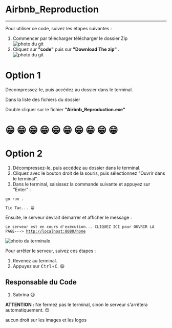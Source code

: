 # Airbnb_Reproduction
----
<p>Pour utiliser ce code, suivez les étapes suivantes :</p>
<ol>
<li>Commencer par télécharger télécharger le dossier Zip</li>
<img src="https://github.com/Esabrina77/Airbnb_Reproduction/assets/146923436/79b6ea31-57e6-4031-9013-e0bd16b57c81" alt="photo du git">
  <li>Cliquez sur  <strong>"code" </strong>  puis sur    <strong>"Download The zip" </strong> .</li>

<img src="https://github.com/Esabrina77/Airbnb_Reproduction/assets/146923436/d3fe1961-8fca-496e-86c7-738e75a63ce4" alt="photo du git">
</ol>


<h1>Option 1</h1>
<p>Décompressez-le, puis accédez au dossier dans le terminal.</p>
<p>Dans la liste des fichiers du dossier</p>
<p>Double cliquer sur le fichier <strong>"Airbnb_Reproduction.exe"</strong>  </p>
<h1>&#128513; &#128513; &#128513; &#128513; &#128513; &#128513; &#128513; &#128513; &#128513; &#128513;</h1>

<h1>Option 2</h1>
<ol>
<li>Décompressez-le, puis accédez au dossier dans le terminal.</li>
  <li>Cliquez avec le bouton droit de la souris, puis sélectionnez "Ouvrir dans le terminal".</li>
  <li>Dans le terminal, saisissez la commande suivante et appuyez sur "Enter" :</li>
</ol>
<pre><code>go run . </code></pre>
<pre><code>Tic Tac... &#128513;</code></pre>
<p>Ensuite, le serveur devrait démarrer et afficher le message : </p>
<pre><code>Le serveur est en cours d'exécution... CLIQUEZ ICI pour OUVRIR LA PAGE---> <a href="http://localhost:8080/home">http://localhost:8080/home</a></code></pre>
<img src="https://github.com/Mirkium/Immersion-2-PROJET-BLOG/assets/146923436/e92a4f29-f6dd-4170-8ae4-c2e1c7aa1530" alt="photo du terminale">
<p>Pour arrêter le serveur, suivez ces étapes :</p>

<ol>
  <li>Revenez au terminal.</li>
  <li>Appuyez sur <kbd>Ctrl</kbd>+<kbd>C</kbd>. &#128515;</li>
</ol>

<h2>Responsable du Code</h2>
<ol>
  <li> Sabrina &#128515;</li>
</ol>
<p><b>ATTENTION :</b> Ne fermez pas le terminal, sinon le serveur s'arrêtera automatiquement. &#128522;</p>
<p>aucun droit sur les images et les logos</p>

